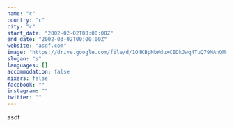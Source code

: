 ```yaml
---
name: "c"
country: "c"
city: "c"
start_date: "2002-02-02T00:00:00Z"
end_date: "2002-03-02T00:00:00Z"
website: "asdf.com"
image: "https://drive.google.com/file/d/1O4KBpNbWduxCIDkJwq4TuQ79MAnQM-Jh/view?usp=drivesdk"
slogan: "s"
languages: []
accommodation: false
mixers: false
facebook: ""
instagram: ""
twitter: ""
---
```


asdf

